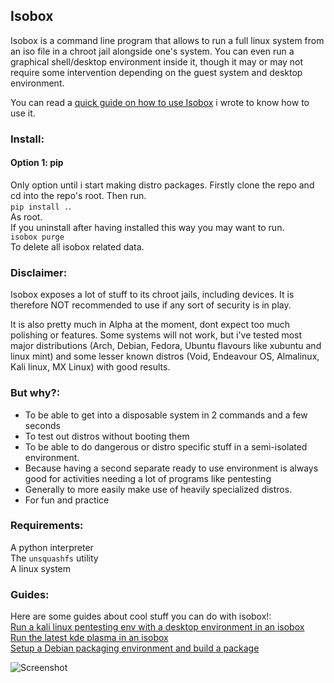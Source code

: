 ## Isobox
Isobox is a command line program that allows to run a full linux system from an iso file in a chroot jail alongside one's system.
You can even run a graphical shell/desktop environment inside it, though it may or may not require some intervention depending on the guest system and desktop environment.

You can read a [quick guide on how to use Isobox](https://github.com/Solirs/Isobox/blob/main/USEGUIDE.md) i wrote to know how to use it.

### Install:
#### Option 1: pip
Only option until i start making distro packages.
Firstly clone the repo and cd into the repo's root.
Then run.  
`pip install .`.  
As root.  
If you uninstall after having installed this way you may want to run.  
`isobox purge`  
To delete all isobox related data.


### Disclaimer:
  Isobox exposes a lot of stuff to its chroot jails, including devices.
  It is therefore NOT recommended to use if any sort of security is in play.
  
  It is also pretty much in Alpha at the moment, dont expect too much polishing or features.
  Some systems will not work, but i've tested most major distributions (Arch, Debian, Fedora, Ubuntu flavours like xubuntu and linux mint) and some lesser   known distros (Void, Endeavour OS, Almalinux, Kali linux, MX Linux) with good results.

### But why?:
  - To be able to get into a disposable system in 2 commands and a few seconds
  - To test out distros without booting them
  - To be able to do dangerous or distro specific stuff in a semi-isolated environment.
  - Because having a second separate ready to use environment is always good for activities needing a lot of programs like pentesting
  - Generally to more easily make use of heavily specialized distros.  
  - For fun and practice

### Requirements:
  A python interpreter  
  The `unsquashfs` utility  
  A linux system  
  
### Guides:  
Here are some guides about cool stuff you can do with isobox!:  
[Run a kali linux pentesting env with a desktop environment in an isobox](https://github.com/Solirs/Isobox/blob/main/guides/isoboxed_pentesting_env.md)  
[Run the latest kde plasma in an isobox](https://github.com/Solirs/Isobox/blob/main/guides/run_latest_plasma.md)  
[Setup a Debian packaging environment and build a package](https://github.com/Solirs/Isobox/blob/main/guides/build_deb_package.md)  
  

![Screenshot](https://i.imgur.com/rX7YgGI.png)
